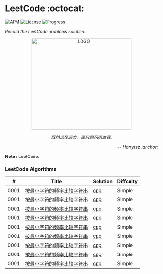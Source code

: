 # LeetCode :octocat:

[![APM](https://img.shields.io/apm/l/vim-mode.svg?style=plastic)](https://www.apache.org/licenses/LICENSE-2.0)
[![License](https://img.shields.io/badge/harrytsz-leetcode-<brightgreen>.svg)](https://blog.csdn.net/Harrytsz)
![Progress](http://progressed.io/bar/1)


<div>
<p align="left">
	<em>Record the LeetCode problems solution.</em>
</p>
<p align="center">
	<img src="https://pic2.superbed.cn/item/5dd2afe68e0e2e3ee9e8a089.jpg" alt="LOGO" width="330" height="300">
	<p align="center">
		<em>既然选择远方，便只顾风雨兼程.</em>
		<p align="right">
			<em>-- Harrytsz :anchor:</em>
		</p>
	</p>
</p>

</div>

**Note** : LeetCode.

### LeetCode Algorithms

| # | Title | Solution | Diffculty |
| --- | --- | --- | --- |
| 0001 |[按最小字符的频率比较字符串](https://leetcode.com/problems/compare-string-by-frequency-of-the-smallest-character/)|[cpp](./algorithms/)|Simple|
| 0001 |[按最小字符的频率比较字符串](https://leetcode.com/problems/compare-string-by-frequency-of-the-smallest-character/)|[cpp](./algorithms/)|Simple|
| 0001 |[按最小字符的频率比较字符串](https://leetcode.com/problems/compare-string-by-frequency-of-the-smallest-character/)|[cpp](./algorithms/)|Simple|
| 0001 |[按最小字符的频率比较字符串](https://leetcode.com/problems/compare-string-by-frequency-of-the-smallest-character/)|[cpp](./algorithms/)|Simple|
| 0001 |[按最小字符的频率比较字符串](https://leetcode.com/problems/compare-string-by-frequency-of-the-smallest-character/)|[cpp](./algorithms/)|Simple|
| 0001 |[按最小字符的频率比较字符串](https://leetcode.com/problems/compare-string-by-frequency-of-the-smallest-character/)|[cpp](./algorithms/)|Simple|
| 0001 |[按最小字符的频率比较字符串](https://leetcode.com/problems/compare-string-by-frequency-of-the-smallest-character/)|[cpp](./algorithms/)|Simple|
| 0001 |[按最小字符的频率比较字符串](https://leetcode.com/problems/compare-string-by-frequency-of-the-smallest-character/)|[cpp](./algorithms/)|Simple|
| 0001 |[按最小字符的频率比较字符串](https://leetcode.com/problems/compare-string-by-frequency-of-the-smallest-character/)|[cpp](./algorithms/)|Simple|
